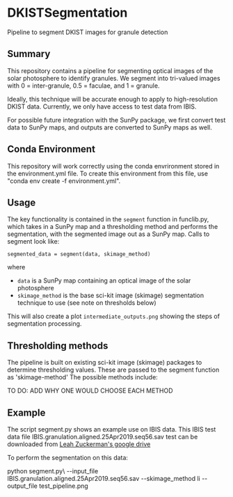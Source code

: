 # DKISTSegmentation
Pipeline to segment DKIST images for granule detection

## Summary

This repository contains a pipeline for segmenting optical images of the solar
photosphere to identify granules. We segment into tri-valued images with 0 = 
inter-granule, 0.5 = faculae, and 1 = granule. 

Ideally, this technique will be accurate enough to apply to high-resolution 
DKIST data. Currently, we only have access to test data from IBIS.

For possible future integration with the SunPy package, we first convert test 
data to SunPy maps, and outputs are converted to SunPy maps as well. 

## Conda Environment

This repository will work correctly using the conda envrironment stored in the
environment.yml file. To create this environment from this file, use 
"conda env create -f environment.yml".

## Usage

The key functionality is contained in the `segment` function in funclib.py, which
takes in a SunPy map and a thresholding method and performs the segmentation, with 
the segmented image out as a SunPy map. Calls to segment look like:
```
segmented_data = segment(data, skimage_method)
```
where 
* `data` is a SunPy map containing an optical image of the solar photosphere
* `skimage_method` is the base sci-kit image (skimage) segmentation technique 
   to use (see note on thresholds below)

This will also create a plot `intermediate_outputs.png` showing the steps of
segmentation processing. 

## Thresholding methods

The pipeline is built on existing sci-kit image (skimage) packages to determine
thresholding values. These are passed to the segment function as 'skimage-method'
The possible methods include:

TO DO: ADD WHY ONE WOULD CHOOSE EACH METHOD

## Example

The script segment.py shows an example use on IBIS data. This IBIS test data
file IBIS.granulation.aligned.25Apr2019.seq56.sav test can be downloaded from
[Leah Zuckerman's google drive](https://drive.google.com/file/d/1bEYOzn3KXJp3EDTsF5Rgya3x8ABxXP2D/view?usp=share_link)

To perform the segmentation on this data:

python segment.py\ 
        --input_file IBIS.granulation.aligned.25Apr2019.seq56.sav 
        --skimage_method li 
        --output_file test_pipeline.png
